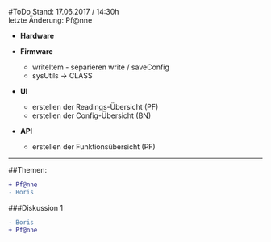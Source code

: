 #ToDo
Stand: 17.06.2017 / 14:30h  
letzte Änderung: Pf@nne

- **Hardware**
  
- **Firmware**
  - writeItem - separieren write / saveConfig
  - sysUtils -> CLASS

- **UI**
  - erstellen der Readings-Übersicht (PF)
  - erstellen der Config-Übersicht (BN)
  
- **API**
  - erstellen der Funktionsübersicht (PF)
 

  
***
##Themen:
```diff
+ Pf@nne
- Boris
```
  
###Diskussion 1
```diff
- Boris
+ Pf@nne
```
